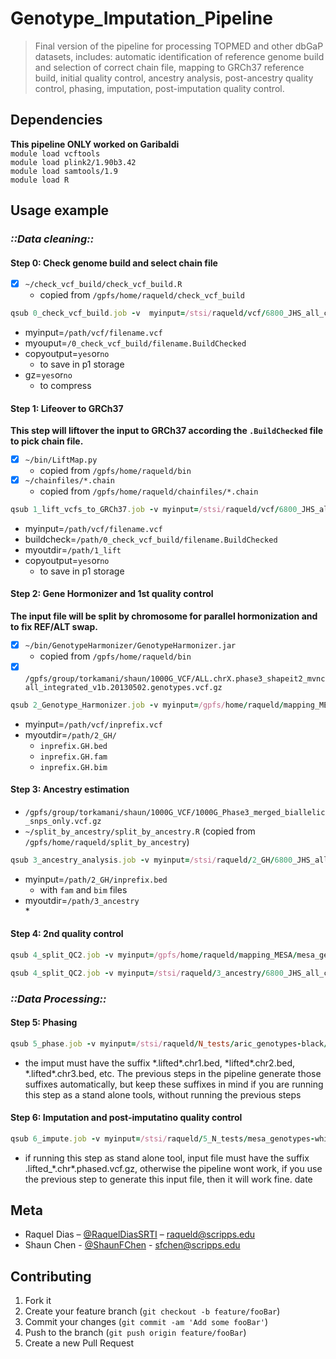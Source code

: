 # Genotype_Imputation_Pipeline
> Final version of the pipeline for processing TOPMED and other dbGaP datasets, includes: 
automatic identification of reference genome build and selection of correct chain file, mapping to GRCh37 reference build, initial quality control, ancestry analysis, post-ancestry quality control, phasing, imputation, post-imputation quality control.
  
  
## Dependencies

__This pipeline ONLY worked on Garibaldi__  
```module load vcftools```  
```module load plink2/1.90b3.42```  
```module load samtools/1.9```  
```module load R```  




## Usage example

### *::Data cleaning::*

#### Step 0: Check genome build and select chain file

- [x] `~/check_vcf_build/check_vcf_build.R` 
    * copied from `/gpfs/home/raqueld/check_vcf_build`

```ruby
qsub 0_check_vcf_build.job -v  myinput=/stsi/raqueld/vcf/6800_JHS_all_chr_sampleID_c2.vcf,myoutput=/stsi/raqueld/0_check_vcf_build/6800_JHS_all_chr_sampleID_c2.BuildChecked,copyoutput=yes,gz=yes -N 0_6800_JHS_all_chr_sampleID_c2
```
* myinput=`/path/vcf/filename.vcf`
* myouput=`/0_check_vcf_build/filename.BuildChecked`
* copyoutput=`yes`or`no`
    * to save in p1 storage
* gz=`yes`or`no`
    * to compress

#### Step 1: Lifeover to GRCh37
__This step will liftover the input to GRCh37 according the `.BuildChecked` file to pick chain file.__  

- [x] `~/bin/LiftMap.py`
    * copied from `/gpfs/home/raqueld/bin`
- [x] `~/chainfiles/*.chain`
    * copied from `/gpfs/home/raqueld/chainfiles/*.chain`

    
```ruby
qsub 1_lift_vcfs_to_GRCh37.job -v myinput=/stsi/raqueld/vcf/6800_JHS_all_chr_sampleID_c2.vcf,buildcheck=/stsi/raqueld/0_check_vcf_build/6800_JHS_all_chr_sampleID_c2.BuildChecked,myoutdir=/stsi/raqueld/1_lift,copyoutput=yes -N 1_6800_JHS_all_chr_sampleID_c2
```


* myinput=`/path/vcf/filename.vcf`
* buildcheck=`/path/0_check_vcf_build/filename.BuildChecked`
* myoutdir=`/path/1_lift`
* copyoutput=`yes`or`no`
    * to save in p1 storage

#### Step 2: Gene Hormonizer and 1st quality control
__The input file will be split by chromosome for parallel hormonization and to fix REF/ALT swap.__
- [x] `~/bin/GenotypeHarmonizer/GenotypeHarmonizer.jar`
    * copied from `/gpfs/home/raqueld/bin`
- [x] `/gpfs/group/torkamani/shaun/1000G_VCF/ALL.chrX.phase3_shapeit2_mvncall_integrated_v1b.20130502.genotypes.vcf.gz`

```ruby
qsub 2_Genotype_Harmonizer.job -v myinput=/gpfs/home/raqueld/mapping_MESA/mesa_genotypes-black.lifted_NCBI36_to_GRCh37.bed,myoutdir=/gpfs/home/raqueld/mapping_MESA -N 2_N_GH.mesa_genotypes-black
```
* myinput=`/path/vcf/inprefix.vcf`   
* myoutdir=`/path/2_GH/`
    * `inprefix.GH.bed`
    * `inprefix.GH.fam`
    * `inprefix.GH.bim`



#### Step 3: Ancestry estimation

* `/gpfs/group/torkamani/shaun/1000G_VCF/1000G_Phase3_merged_biallelic_snps_only.vcf.gz`
* `~/split_by_ancestry/split_by_ancestry.R` (copied from `/gpfs/home/raqueld/split_by_ancestry`)  


 
```ruby
qsub 3_ancestry_analysis.job -v myinput=/stsi/raqueld/2_GH/6800_JHS_all_chr_sampleID_c1.lifted_hg19_to_GRCh37.GH.bed,myoutdir=/stsi/raqueld/3_ancestry -N 3_6800_JHS_all_chr_sampleID_c1
```
* myinput=`/path/2_GH/inprefix.bed`
    * with `fam` and `bim` files
* myoutdir=`/path/3_ancestry`  
    * 

#### Step 4: 2nd quality control
 
```ruby
qsub 4_split_QC2.job -v myinput=/gpfs/home/raqueld/mapping_MESA/mesa_genotypes-black.lifted_NCBI36_to_GRCh37.GH.bed,myoutdir=/stsi/raqueld/N_tests,hwe='',geno=0.1,mind=0.1 -N 4_N_mesa_genotypes-black
```
```ruby
qsub 4_split_QC2.job -v myinput=/stsi/raqueld/3_ancestry/6800_JHS_all_chr_sampleID_c1/6800_JHS_all_chr_sampleID_c1.lifted_hg19_to_GRCh37.GH.ancestry-5.bed,myoutdir=/stsi/raqueld/4_split_QC2,hwe='',geno=0.1,mind=0.1 -N 4_6800_JHS_all_chr_sampleID_c1
```

### *::Data Processing::*

#### Step 5: Phasing

```ruby
qsub 5_phase.job -v myinput=/stsi/raqueld/N_tests/aric_genotypes-black/aric_genotypes-black.lifted_NCBI36_to_GRCh37.GH.chr1.bed,myoutdir=/stsi/raqueld/5_N_tests,reftype=HRC -N 5_N_mesa_genotypes-black
```

  - the imput must have the suffix \*.lifted\*.chr1.bed, \*lifted\*.chr2.bed, \*.lifted\*.chr3.bed, etc. The previous steps in the pipeline generate those suffixes automatically, but keep these suffixes in mind if you are running this step as a stand alone tools, without running the previous steps

#### Step 6: Imputation and post-imputatino quality control

```ruby
qsub 6_impute.job -v myinput=/stsi/raqueld/5_N_tests/mesa_genotypes-white/mesa_genotypes-white.lifted_NCBI36_to_GRCh37.GH.chr18.phased.vcf.gz,myoutdir=/stsi/raqueld/6_N_tests,reftype=HRC -N 6_mesa_genotypes-white.lifted_NCBI36_to_GRCh37.GH.chr18
```
  - if running this step as stand alone tool, input file must have the suffix .lifted_\*.chr\*.phased.vcf.gz, otherwise the pipeline wont work, if you use the previous step to generate this input file, then it will work fine.
date


## Meta

  - Raquel Dias – [@RaquelDiasSRTI](https://twitter.com/RaquelDiasSRTI) – raqueld@scripps.edu  
  - Shaun Chen - [@ShaunFChen](http://twitter.com/ShaunFChen) - sfchen@scripps.edu  


## Contributing

1. Fork it
2. Create your feature branch (`git checkout -b feature/fooBar`)
3. Commit your changes (`git commit -am 'Add some fooBar'`)
4. Push to the branch (`git push origin feature/fooBar`)
5. Create a new Pull Request
